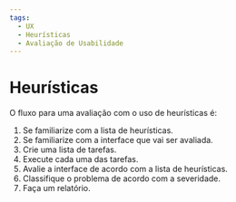 ```yaml
---
tags:
  - UX
  - Heurísticas
  - Avaliação de Usabilidade
---
```


# Heurísticas

O fluxo para uma avaliação com o uso de heurísticas é:

1. Se familiarize com a lista de heurísticas.
2. Se familiarize com a interface que vai ser avaliada.
3. Crie uma lista de tarefas.
4. Execute cada uma das tarefas.
5. Avalie a interface de acordo com a lista de heurísticas.
6. Classifique o problema de acordo com a severidade.
7. Faça um relatório.

